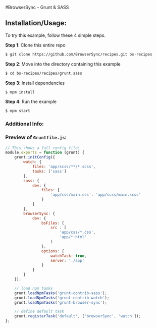 #BrowserSync - Grunt &amp; SASS

## Installation/Usage:

To try this example, follow these 4 simple steps. 

**Step 1**: Clone this entire repo
```bash
$ git clone https://github.com/BrowserSync/recipes.git bs-recipes
```

**Step 2**: Move into the directory containing this example
```bash
$ cd bs-recipes/recipes/grunt.sass
```

**Step 3**: Install dependencies
```bash
$ npm install
```

**Step 4**: Run the example
```bash
$ npm start
```

### Additional Info:



### Preview of `Gruntfile.js`:
```js
// This shows a full config file!
module.exports = function (grunt) {
    grunt.initConfig({
        watch: {
            files: 'app/scss/**/*.scss',
            tasks: ['sass']
        },
        sass: {
            dev: {
                files: {
                    'app/css/main.css': 'app/scss/main.scss'
                }
            }
        },
        browserSync: {
            dev: {
                bsFiles: {
                    src : [
                        'app/css/*.css',
                        'app/*.html'
                    ]
                },
                options: {
                    watchTask: true,
                    server: './app'
                }
            }
        }
    });

    // load npm tasks
    grunt.loadNpmTasks('grunt-contrib-sass');
    grunt.loadNpmTasks('grunt-contrib-watch');
    grunt.loadNpmTasks('grunt-browser-sync');

    // define default task
    grunt.registerTask('default', ['browserSync', 'watch']);
};
```

